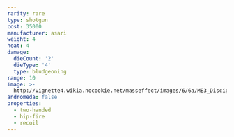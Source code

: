 ```yaml
---
rarity: rare
type: shotgun
cost: 35000
manufacturer: asari
weight: 4
heat: 4
damage:
  dieCount: '2'
  dieType: '4'
  type: bludgeoning
range: 10
image: >-
  http://vignette4.wikia.nocookie.net/masseffect/images/6/6a/ME3_Disciple_Shotgun.png/revision/latest?cb=20120317201011
andromeda: false
properties:
  - two-handed
  - hip-fire
  - recoil
---
```

